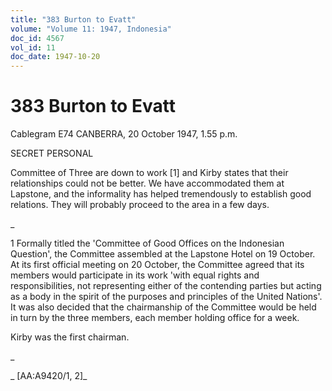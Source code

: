 ```yaml
---
title: "383 Burton to Evatt"
volume: "Volume 11: 1947, Indonesia"
doc_id: 4567
vol_id: 11
doc_date: 1947-10-20
---
```


# 383 Burton to Evatt

Cablegram E74 CANBERRA, 20 October 1947, 1.55 p.m.

SECRET PERSONAL

Committee of Three are down to work [1] and Kirby states that their relationships could not be better. We have accommodated them at Lapstone, and the informality has helped tremendously to establish good relations. They will probably proceed to the area in a few days.

_

1 Formally titled the 'Committee of Good Offices on the Indonesian Question', the Committee assembled at the Lapstone Hotel on 19 October. At its first official meeting on 20 October, the Committee agreed that its members would participate in its work 'with equal rights and responsibilities, not representing either of the contending parties but acting as a body in the spirit of the purposes and principles of the United Nations'. It was also decided that the chairmanship of the Committee would be held in turn by the three members, each member holding office for a week.

Kirby was the first chairman.

_

_ [AA:A9420/1, 2]_
